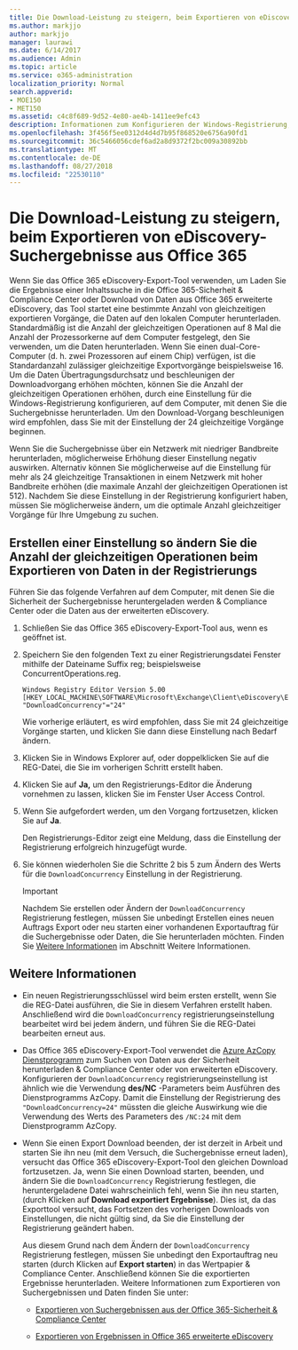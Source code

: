 ```yaml
---
title: Die Download-Leistung zu steigern, beim Exportieren von eDiscovery-Suchergebnisse aus Office 365
ms.author: markjjo
author: markjjo
manager: laurawi
ms.date: 6/14/2017
ms.audience: Admin
ms.topic: article
ms.service: o365-administration
localization_priority: Normal
search.appverid:
- MOE150
- MET150
ms.assetid: c4c8f689-9d52-4e80-ae4b-1411ee9efc43
description: Informationen zum Konfigurieren der Windows-Registrierung, um den Datendurchsatz beim Herunterladen der Suchergebnisse zu erhöhen und Suchen von Daten aus der Office 365-Sicherheit &amp; Compliance Center und Office 365 erweiterte eDiscovery.
ms.openlocfilehash: 3f456f5ee0312d4d4d7b95f868520e6756a90fd1
ms.sourcegitcommit: 36c5466056cdef6ad2a8d9372f2bc009a30892bb
ms.translationtype: MT
ms.contentlocale: de-DE
ms.lasthandoff: 08/27/2018
ms.locfileid: "22530110"
---
```

# <a name="increase-the-download-speed-when-exporting-ediscovery-search-results-from-office-365"></a>Die Download-Leistung zu steigern, beim Exportieren von eDiscovery-Suchergebnisse aus Office 365

Wenn Sie das Office 365 eDiscovery-Export-Tool verwenden, um Laden Sie die Ergebnisse einer Inhaltssuche in die Office 365-Sicherheit &amp; Compliance Center oder Download von Daten aus Office 365 erweiterte eDiscovery, das Tool startet eine bestimmte Anzahl von gleichzeitigen exportieren Vorgänge, die Daten auf den lokalen Computer herunterladen. Standardmäßig ist die Anzahl der gleichzeitigen Operationen auf 8 Mal die Anzahl der Prozessorkerne auf dem Computer festgelegt, den Sie verwenden, um die Daten herunterladen. Wenn Sie einen dual-Core-Computer (d. h. zwei Prozessoren auf einem Chip) verfügen, ist die Standardanzahl zulässiger gleichzeitige Exportvorgänge beispielsweise 16. Um die Daten Übertragungsdurchsatz und beschleunigen der Downloadvorgang erhöhen möchten, können Sie die Anzahl der gleichzeitigen Operationen erhöhen, durch eine Einstellung für die Windows-Registrierung konfigurieren, auf dem Computer, mit denen Sie die Suchergebnisse herunterladen. Um den Download-Vorgang beschleunigen wird empfohlen, dass Sie mit der Einstellung der 24 gleichzeitige Vorgänge beginnen.
  
Wenn Sie die Suchergebnisse über ein Netzwerk mit niedriger Bandbreite herunterladen, möglicherweise Erhöhung dieser Einstellung negativ auswirken. Alternativ können Sie möglicherweise auf die Einstellung für mehr als 24 gleichzeitige Transaktionen in einem Netzwerk mit hoher Bandbreite erhöhen (die maximale Anzahl der gleichzeitigen Operationen ist 512). Nachdem Sie diese Einstellung in der Registrierung konfiguriert haben, müssen Sie möglicherweise ändern, um die optimale Anzahl gleichzeitiger Vorgänge für Ihre Umgebung zu suchen.
  
## <a name="create-a-registry-setting-to-change-the-number-of-concurrent-operations-when-exporting-data"></a>Erstellen einer Einstellung so ändern Sie die Anzahl der gleichzeitigen Operationen beim Exportieren von Daten in der Registrierungs

Führen Sie das folgende Verfahren auf dem Computer, mit denen Sie die Sicherheit der Suchergebnisse heruntergeladen werden &amp; Compliance Center oder die Daten aus der erweiterten eDiscovery.
  
1. Schließen Sie das Office 365 eDiscovery-Export-Tool aus, wenn es geöffnet ist. 
    
2. Speichern Sie den folgenden Text zu einer Registrierungsdatei Fenster mithilfe der Dateiname Suffix reg; beispielsweise ConcurrentOperations.reg. 
    
    ```
    Windows Registry Editor Version 5.00
    [HKEY_LOCAL_MACHINE\SOFTWARE\Microsoft\Exchange\Client\eDiscovery\ExportTool]
    "DownloadConcurrency"="24"
    ```

    Wie vorherige erläutert, es wird empfohlen, dass Sie mit 24 gleichzeitige Vorgänge starten, und klicken Sie dann diese Einstellung nach Bedarf ändern.
    
3. Klicken Sie in Windows Explorer auf, oder doppelklicken Sie auf die REG-Datei, die Sie im vorherigen Schritt erstellt haben.
    
4. Klicken Sie auf **Ja,** um den Registrierungs-Editor die Änderung vornehmen zu lassen, klicken Sie im Fenster User Access Control. 
    
5. Wenn Sie aufgefordert werden, um den Vorgang fortzusetzen, klicken Sie auf **Ja**.
    
    Den Registrierungs-Editor zeigt eine Meldung, dass die Einstellung der Registrierung erfolgreich hinzugefügt wurde.
    
6. Sie können wiederholen Sie die Schritte 2 bis 5 zum Ändern des Werts für die `DownloadConcurrency` Einstellung in der Registrierung. 
    
    > [!IMPORTANT]
    > Nachdem Sie erstellen oder Ändern der `DownloadConcurrency` Registrierung festlegen, müssen Sie unbedingt Erstellen eines neuen Auftrags Export oder neu starten einer vorhandenen Exportauftrag für die Suchergebnisse oder Daten, die Sie herunterladen möchten. Finden Sie [Weitere Informationen](increase-download-speeds-when-exporting-ediscovery-results.md#moreinfo) im Abschnitt Weitere Informationen. 
  
## <a name="more-information"></a>Weitere Informationen

- Ein neuen Registrierungsschlüssel wird beim ersten erstellt, wenn Sie die REG-Datei ausführen, die Sie in diesem Verfahren erstellt haben. Anschließend wird die `DownloadConcurrency` registrierungseinstellung bearbeitet wird bei jedem ändern, und führen Sie die REG-Datei bearbeiten erneut aus. 
    
- Das Office 365 eDiscovery-Export-Tool verwendet die [Azure AzCopy Dienstprogramm](https://go.microsoft.com/fwlink/?linkid=849949) zum Suchen von Daten aus der Sicherheit herunterladen &amp; Compliance Center oder von erweiterten eDiscovery. Konfigurieren der `DownloadConcurrency` registrierungseinstellung ist ähnlich wie die Verwendung **des/NC** -Parameters beim Ausführen des Dienstprogramms AzCopy. Damit die Einstellung der Registrierung des `"DownloadConcurrency=24"` müssten die gleiche Auswirkung wie die Verwendung des Werts des Parameters des `/NC:24` mit dem Dienstprogramm AzCopy. 
    
- Wenn Sie einen Export Download beenden, der ist derzeit in Arbeit und starten Sie ihn neu (mit dem Versuch, die Suchergebnisse erneut laden), versucht das Office 365 eDiscovery-Export-Tool den gleichen Download fortzusetzen. Ja, wenn Sie einen Download starten, beenden, und ändern Sie die `DownloadConcurrency` Registrierung festlegen, die heruntergeladene Datei wahrscheinlich fehl, wenn Sie ihn neu starten, (durch Klicken auf **Download exportiert Ergebnisse**). Dies ist, da das Exporttool versucht, das Fortsetzen des vorherigen Downloads von Einstellungen, die nicht gültig sind, da Sie die Einstellung der Registrierung geändert haben.
    
    Aus diesem Grund nach dem Ändern der `DownloadConcurrency` Registrierung festlegen, müssen Sie unbedingt den Exportauftrag neu starten (durch Klicken auf **Export starten**) in das Wertpapier &amp; Compliance Center. Anschließend können Sie die exportierten Ergebnisse herunterladen. Weitere Informationen zum Exportieren von Suchergebnissen und Daten finden Sie unter:
    
  - [Exportieren von Suchergebnissen aus der Office 365-Sicherheit &amp; Compliance Center](export-search-results.md)
    
  - [Exportieren von Ergebnissen in Office 365 erweiterte eDiscovery](export-results-in-advanced-ediscovery.md)
    
